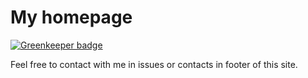 # My homepage

[![Greenkeeper badge](https://badges.greenkeeper.io/poalrom/poalrom.github.io.svg)](https://greenkeeper.io/)

Feel free to contact with me in issues or contacts in footer of this site.
